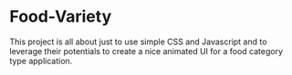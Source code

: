# Food-Variety

This project is all about just to use simple CSS and Javascript and to leverage their potentials to create a nice animated UI for a food category type application. 
